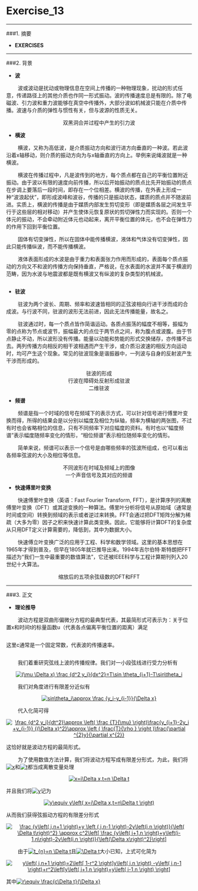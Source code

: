 # Exercise_13

---
###1. 摘要
* **EXERCISES**









---
###2. 背景

* **波**

&nbsp;&nbsp;&nbsp;&nbsp;&nbsp;&nbsp;&nbsp;&nbsp;波或波动是扰动或物理信息在空间上传播的一种物理现象，扰动的形式任意，传递路径上的其他介质也作同一形式振动。波的传播速度总是有限的。除了电磁波、引力波和重力波能够在真空中传播外，大部分波如机械波只能在介质中传播。波速与介质的弹性与惯性有关，但与波源的性质无关。

<div align=center>
<img src="https://github.com/ACGNnsj/compuational_physics_N2014301020001/blob/master/Exercise_13/20f950fdaf6ec8cd461ee2627411dc4d.jpg?raw=true" alt="" title="" />
</div>

<div align=center>
双黑洞合并过程中产生的引力波
</div>

* **横波**

&nbsp;&nbsp;&nbsp;&nbsp;&nbsp;&nbsp;&nbsp;&nbsp;横波，又称为高低波，是介质振动方向和波行进方向垂直的一种波。若此波沿着x轴移动，则介质的振动方向为与x轴垂直的方向上。举例来说绳波就是一种横波。

&nbsp;&nbsp;&nbsp;&nbsp;&nbsp;&nbsp;&nbsp;&nbsp;横波在传播过程中，凡是波传到的地方，每个质点都在自己的平衡位置附近振动。由于波以有限的速度向前传播，所以后开始振动的质点比先开始振动的质点在步调上要落后一段时间，即存在一个位相差。横波的传播，在外表上形成一种“波浪起伏”，即形成波峰和波谷，传播的只是振动状态，媒质的质点并不随波前进。实质上，横波的传播是由于媒质内部发生剪切变形（即是媒质各层之间发生平行于这些层的相对移动）并产生使体元恢复原状的剪切弹性力而实现的。否则一个体元的振动，不会牵动附近体元也动起来，离开平衡位置的体元，也不会在弹性力的作用下回到平衡位置。

&nbsp;&nbsp;&nbsp;&nbsp;&nbsp;&nbsp;&nbsp;&nbsp;固体有切变弹性，所以在固体中能传播横波，液体和气体没有切变弹性，因此只能传播纵波，而不能传播横波。

&nbsp;&nbsp;&nbsp;&nbsp;&nbsp;&nbsp;&nbsp;&nbsp;液体表面形成的水波是由于重力和表面张力作用而形成的，表面每个质点振动的方向又不和波的传播方向保持垂直，严格说，在水表面的水波并不属于横波的范畴，因为水波与地震波都是既有横波又有纵波的复杂类型的机械波。

<div align=center>
<img src="https://github.com/ACGNnsj/compuational_physics_N2014301020001/blob/master/Exercise_13/Onde_cisaillement_impulsion_1d_30_petit.gif?raw=true" alt="" title="" />
</div>

<div align=center>
<img src="https://github.com/ACGNnsj/compuational_physics_N2014301020001/blob/master/Exercise_13/simple_harmonic_motion_animation.gif?raw=true" alt="" title="" />
</div>

* **驻波**

&nbsp;&nbsp;&nbsp;&nbsp;&nbsp;&nbsp;&nbsp;&nbsp;驻波为两个波长、周期、频率和波速皆相同的正弦波相向行进干涉而成的合成波。与行波不同，驻波的波形无法前进，因此无法传播能量，故名之。

&nbsp;&nbsp;&nbsp;&nbsp;&nbsp;&nbsp;&nbsp;&nbsp;驻波通过时，每一个质点皆作简谐运动。各质点振荡的幅度不相等，振幅为零的点称为节点或波节，振幅最大的点位于两节点之间，称为腹点或波腹。由于节点静止不动，所以波形没有传播。能量以动能和势能的形式交换储存，亦传播不出去。两列传播方向相反的相干波相遇而产生干涉，或介质沿波速的相反方向运动时，均可产生这个现象。常见的驻波现象是谐振器中，一列波与自身的反射波产生干涉而形成的。

<div align=center>
<img src="https://github.com/ACGNnsj/compuational_physics_N2014301020001/blob/master/Exercise_13/Standing_wave_2.gif?raw=true" alt="" title="" />
</div>

<div align=center>
驻波的形成
</div>

<div align=center>
<img src="https://github.com/ACGNnsj/compuational_physics_N2014301020001/blob/master/Exercise_13/Transient_to_standing_wave.gif?raw=true" alt="" title="" />
</div>

<div align=center>
行波在障碍处反射形成驻波
</div>

<div align=center>
<img src="https://github.com/ACGNnsj/compuational_physics_N2014301020001/blob/master/Exercise_13/Drum_vibration_mode21.gif?raw=true" alt="" title="" />
</div>

<div align=center>
二维驻波
</div>

* **频谱**

&nbsp;&nbsp;&nbsp;&nbsp;&nbsp;&nbsp;&nbsp;&nbsp;频谱是指一个时域的信号在频域下的表示方式，可以针对信号进行傅里叶变换而得，所得的结果会是以分别以幅度及相位为纵轴，频率为横轴的两张图，不过有时也会省略相位的信息，只有不同频率下对应幅度的资料。有时也以“幅度频谱”表示幅度随频率变化的情形，“相位频谱”表示相位随频率变化的情形。

&nbsp;&nbsp;&nbsp;&nbsp;&nbsp;&nbsp;&nbsp;&nbsp;简单来说，频谱可以表示一个信号是由哪些频率的弦波所组成，也可以看出各频率弦波的大小及相位等信息。

<div align=center>
<img src="https://github.com/ACGNnsj/compuational_physics_N2014301020001/blob/master/Exercise_13/1T0041050-15.jpg?raw=true" alt="" title="" />
</div>

<div align=center>
不同波形在时域及频域上的图像
</div>

<div align=center>
<img src="https://github.com/ACGNnsj/compuational_physics_N2014301020001/blob/master/Exercise_13/Voice_waveform_and_spectrum.png?raw=true" alt="" title="" />
</div>

<div align=center>
一个声音信号及其对应的频谱
</div>

* **快速傅里叶变换**

&nbsp;&nbsp;&nbsp;&nbsp;&nbsp;&nbsp;&nbsp;&nbsp;快速傅里叶变换（英语：Fast Fourier Transform, FFT），是计算序列的离散傅里叶变换（DFT）或其逆变换的一种算法。傅里叶分析将信号从原始域（通常是时间或空间）转换到频域的表示或者逆过来转换。FFT会通过把DFT矩阵分解为稀疏（大多为零）因子之积来快速计算此类变换。因此，它能够将计算DFT的复杂度从只用DFT定义计算需要的<img src="https://wikimedia.org/api/rest_v1/media/math/render/svg/6cd9594a16cb898b8f2a2dff9227a385ec183392" alt="" title="" />，降低到<img src="https://wikimedia.org/api/rest_v1/media/math/render/svg/9d2320768fb54880ca4356e61f60eb02a3f9d9f1" alt="" title="" />，其中<img src="https://wikimedia.org/api/rest_v1/media/math/render/svg/a601995d55609f2d9f5e233e36fbe9ea26011b3b" alt="" title="" />为数据大小。

&nbsp;&nbsp;&nbsp;&nbsp;&nbsp;&nbsp;&nbsp;&nbsp;快速傅立叶变换广泛的应用于工程、科学和数学领域。这里的基本思想在1965年才得到普及，但早在1805年就已推导出来。1994年吉尔伯特·斯特朗把FFT描述为“我们一生中最重要的数值算法”，它还被IEEE科学与工程计算期刊列入20世纪十大算法。

<div align=center>
<img src="https://github.com/ACGNnsj/compuational_physics_N2014301020001/blob/master/Exercise_13/Zoomed_DFTs_of_Five_Term_Cosine_Series.png?raw=true" alt="" title="" />
</div>

<div align=center>
缩放后的五项余弦级数的DFT和FFT
</div>

---
###3. 正文

* **理论推导**

&nbsp;&nbsp;&nbsp;&nbsp;&nbsp;&nbsp;&nbsp;&nbsp;波动方程是双曲形偏微分方程的最典型代表，其最简形式可表示为：关于位置x和时间t的标量函数u（代表各点偏离平衡位置的距离）满足

<div align=center>
<img src="https://wikimedia.org/api/rest_v1/media/math/render/svg/75a9ffe02fba001388931079b7bab7c9e4dea451" alt="" title="" />
</div>

这里c通常是一个固定常数，代表波的传播速率。

<div align=center>
<img src="https://github.com/ACGNnsj/compuational_physics_N2014301020001/blob/master/Exercise_13/3611110-164aa437ee3c0d4e.jpg?raw=true" alt="" title="" />
</div>

&nbsp;&nbsp;&nbsp;&nbsp;&nbsp;&nbsp;&nbsp;&nbsp;我们着重研究弦线上波的传播规律。我们对一小段弦线进行受力分析有

<div align=center>
<a href="http://www.codecogs.com/eqnedit.php?latex=(\mu&space;\Delta&space;x)&space;\frac&space;{d^2&space;y_i}{dx^2}=T\sin&space;\theta_{i&plus;1}-T\sin\theta_i" target="_blank"><img src="http://latex.codecogs.com/gif.latex?(\mu&space;\Delta&space;x)&space;\frac&space;{d^2&space;y_i}{dx^2}=T\sin&space;\theta_{i&plus;1}-T\sin\theta_i" title="(\mu \Delta x) \frac {d^2 y_i}{dx^2}=T\sin \theta_{i+1}-T\sin\theta_i" /></a>
</div>

&nbsp;&nbsp;&nbsp;&nbsp;&nbsp;&nbsp;&nbsp;&nbsp;我们对角度进行有限差分近似有

<div align=center>
<a href="http://www.codecogs.com/eqnedit.php?latex=sin\theta_i\approx&space;\frac&space;{y_i-y_{i-1}}{\Delta&space;x}" target="_blank"><img src="http://latex.codecogs.com/gif.latex?sin\theta_i\approx&space;\frac&space;{y_i-y_{i-1}}{\Delta&space;x}" title="sin\theta_i\approx \frac {y_i-y_{i-1}}{\Delta x}" /></a>
</div>

&nbsp;&nbsp;&nbsp;&nbsp;&nbsp;&nbsp;&nbsp;&nbsp;代入化简可得

<div align=center>
<a href="http://www.codecogs.com/eqnedit.php?latex=\frac&space;{d^2&space;y_i}{dt^2}\approx&space;\left(&space;\frac&space;{T}{\mu}&space;\right)\frac{y_{i&plus;1}-2y_i&space;&plus;y_{i-1}}&space;{(\Delta&space;x)^2}\approx&space;\left&space;(&space;\frac{T}{\rho&space;}&space;\right&space;)\frac{\partial&space;^{2}y}{\partial&space;x^{2}}" target="_blank"><img src="http://latex.codecogs.com/gif.latex?\frac&space;{d^2&space;y_i}{dt^2}\approx&space;\left(&space;\frac&space;{T}{\mu}&space;\right)\frac{y_{i&plus;1}-2y_i&space;&plus;y_{i-1}}&space;{(\Delta&space;x)^2}\approx&space;\left&space;(&space;\frac{T}{\rho&space;}&space;\right&space;)\frac{\partial&space;^{2}y}{\partial&space;x^{2}}" title="\frac {d^2 y_i}{dt^2}\approx \left( \frac {T}{\mu} \right)\frac{y_{i+1}-2y_i +y_{i-1}} {(\Delta x)^2}\approx \left ( \frac{T}{\rho } \right )\frac{\partial ^{2}y}{\partial x^{2}}" /></a>
</div>

这恰好就是波动方程的最简形式。

&nbsp;&nbsp;&nbsp;&nbsp;&nbsp;&nbsp;&nbsp;&nbsp;为了使用数值方法计算，我们将波动方程写成有限差分形式，为此，我们将<a href="http://www.codecogs.com/eqnedit.php?latex=x" target="_blank"><img src="http://latex.codecogs.com/gif.latex?x" title="x" /></a>和<a href="http://www.codecogs.com/eqnedit.php?latex=t" target="_blank"><img src="http://latex.codecogs.com/gif.latex?t" title="t" /></a>都当成离散变量处理

<div align=center>
<a href="http://www.codecogs.com/eqnedit.php?latex=x=i\Delta&space;x,t=n&space;\Delta&space;t" target="_blank"><img src="http://latex.codecogs.com/gif.latex?x=i\Delta&space;x,t=n&space;\Delta&space;t" title="x=i\Delta x,t=n \Delta t" /></a>
</div>

并且我们将<a href="http://www.codecogs.com/eqnedit.php?latex=y" target="_blank"><img src="http://latex.codecogs.com/gif.latex?y" title="y" /></a>记为

<div align=center>
<a href="http://www.codecogs.com/eqnedit.php?latex=y\equiv&space;y\left(&space;x=i\Delta&space;x,t=n\Delta&space;t&space;\right)" target="_blank"><img src="http://latex.codecogs.com/gif.latex?y\equiv&space;y\left(&space;x=i\Delta&space;x,t=n\Delta&space;t&space;\right)" title="y\equiv y\left( x=i\Delta x,t=n\Delta t \right)" /></a>
</div>

从而我们获得弦振动方程的有限差分形式

<div align=center>
<a href="http://www.codecogs.com/eqnedit.php?latex=\frac&space;{y\left(&space;i,n&plus;1&space;\right)&plus;y&space;\left&space;(&space;i,n-1&space;\right)-2y\left(i,n&space;\right)}{\left(&space;\Delta&space;t\right)^2}&space;\approx&space;c^2\left[&space;\frac&space;{y\left(&space;i&plus;1,n&space;\right)&plus;y\left(i-1,n\right)-2y\left(i,n&space;\right)}{\left(\Delta&space;x\right)^2}\right]" target="_blank"><img src="http://latex.codecogs.com/gif.latex?\frac&space;{y\left(&space;i,n&plus;1&space;\right)&plus;y&space;\left&space;(&space;i,n-1&space;\right)-2y\left(i,n&space;\right)}{\left(&space;\Delta&space;t\right)^2}&space;\approx&space;c^2\left[&space;\frac&space;{y\left(&space;i&plus;1,n&space;\right)&plus;y\left(i-1,n\right)-2y\left(i,n&space;\right)}{\left(\Delta&space;x\right)^2}\right]" title="\frac {y\left( i,n+1 \right)+y \left ( i,n-1 \right)-2y\left(i,n \right)}{\left( \Delta t\right)^2} \approx c^2\left[ \frac {y\left( i+1,n \right)+y\left(i-1,n\right)-2y\left(i,n \right)}{\left(\Delta x\right)^2}\right]" /></a>
</div>

&nbsp;&nbsp;&nbsp;&nbsp;&nbsp;&nbsp;&nbsp;&nbsp;由于<a href="http://www.codecogs.com/eqnedit.php?latex=t_{n}=n&space;\Delta&space;t" target="_blank"><img src="http://latex.codecogs.com/gif.latex?t_{n}=n&space;\Delta&space;t" title="t_{n}=n \Delta t" /></a>且<a href="http://www.codecogs.com/eqnedit.php?latex=\Delta&space;t" target="_blank"><img src="http://latex.codecogs.com/gif.latex?\Delta&space;t" title="\Delta t" /></a>大小已知，上式可化简为

<div align=center>
<a href="http://www.codecogs.com/eqnedit.php?latex=y\left(&space;i,n&plus;1&space;\right)=2\left[&space;1-r^2&space;\right]y\left(&space;i,n&space;\right)&space;-y\left(&space;i,n-1&space;\right)&plus;r^2\left[y\left(&space;i&plus;1,n&space;\right)&plus;y\left(&space;i-1,n&space;\right)&space;\right]" target="_blank"><img src="http://latex.codecogs.com/gif.latex?y\left(&space;i,n&plus;1&space;\right)=2\left[&space;1-r^2&space;\right]y\left(&space;i,n&space;\right)&space;-y\left(&space;i,n-1&space;\right)&plus;r^2\left[y\left(&space;i&plus;1,n&space;\right)&plus;y\left(&space;i-1,n&space;\right)&space;\right]" title="y\left( i,n+1 \right)=2\left[ 1-r^2 \right]y\left( i,n \right) -y\left( i,n-1 \right)+r^2\left[y\left( i+1,n \right)+y\left( i-1,n \right) \right]" /></a>
</div>

其中<a href="http://www.codecogs.com/eqnedit.php?latex=r\equiv&space;\frac{c\Delta&space;t}{\Delta&space;x}" target="_blank"><img src="http://latex.codecogs.com/gif.latex?r\equiv&space;\frac{c\Delta&space;t}{\Delta&space;x}" title="r\equiv \frac{c\Delta t}{\Delta x}" /></a>
